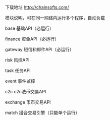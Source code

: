 下载地址
http://chainsofts.com/


模块说明，可在同一网络内运行多个程序，自动负载

base 基础API（必运行）

finance 资金API（必运行）

gateway 短信和邮件API（必运行）

risk 风控API

task 任务API

event 事件监控

c2c c2c法币交易API

exchange 币币交易API

match 撮合交易引擎（只能单个运行）

